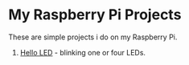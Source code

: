 # My Raspberry Pi Projects
These are simple projects i do on my Raspberry Pi.

1. [Hello LED](hello_led/README.md) - blinking one or four LEDs.